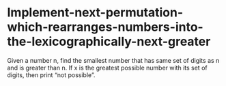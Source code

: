 # Implement-next-permutation-which-rearranges-numbers-into-the-lexicographically-next-greater
Given a number n, find the smallest number that has same set of digits as n and is greater than n. If x is the greatest possible number with its set of digits, then print “not possible”.
